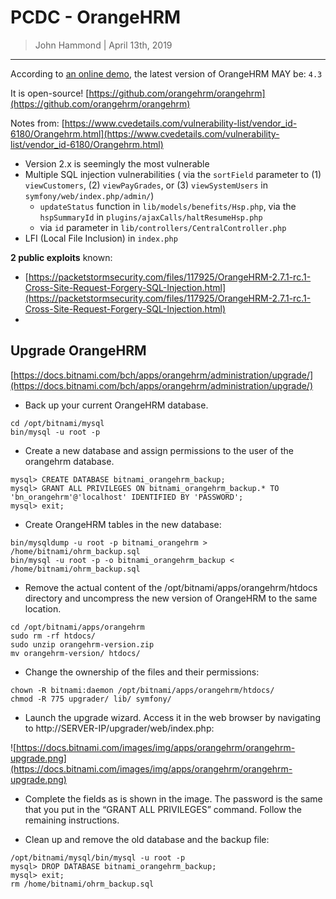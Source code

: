 # PCDC - OrangeHRM

> John Hammond | April 13th, 2019

---------------

According to [an online demo](https://opensource-demo.orangehrmlive.com/), the latest version of OrangeHRM MAY be: `4.3`

It is open-source! [https://github.com/orangehrm/orangehrm](https://github.com/orangehrm/orangehrm)

Notes from: [https://www.cvedetails.com/vulnerability-list/vendor_id-6180/Orangehrm.html](https://www.cvedetails.com/vulnerability-list/vendor_id-6180/Orangehrm.html)

* Version 2.x is seemingly the most vulnerable
* Multiple SQL injection vulnerabilities ( via the `sortField` parameter to (1) `viewCustomers`, (2) `viewPayGrades`, or (3) `viewSystemUsers` in `symfony/web/index.php/admin/`)
	- `updateStatus` function in `lib/models/benefits/Hsp.php`, via the `hspSummaryId` in `plugins/ajaxCalls/haltResumeHsp.php`
	- via `id` parameter in `lib/controllers/CentralController.php`
* LFI (Local File Inclusion) in `index.php`


**2 public exploits** known:

* [https://packetstormsecurity.com/files/117925/OrangeHRM-2.7.1-rc.1-Cross-Site-Request-Forgery-SQL-Injection.html](https://packetstormsecurity.com/files/117925/OrangeHRM-2.7.1-rc.1-Cross-Site-Request-Forgery-SQL-Injection.html)
* [	](https://www.exploit-db.com/exploits/15232)


Upgrade OrangeHRM
-----------------

[https://docs.bitnami.com/bch/apps/orangehrm/administration/upgrade/](https://docs.bitnami.com/bch/apps/orangehrm/administration/upgrade/)

* Back up your current OrangeHRM database.

```
cd /opt/bitnami/mysql
bin/mysql -u root -p
```

* Create a new database and assign permissions to the user of the orangehrm database.

```
mysql> CREATE DATABASE bitnami_orangehrm_backup;
mysql> GRANT ALL PRIVILEGES ON bitnami_orangehrm_backup.* TO 'bn_orangehrm'@'localhost' IDENTIFIED BY 'PASSWORD';
mysql> exit;
```

* Create OrangeHRM tables in the new database:

```
bin/mysqldump -u root -p bitnami_orangehrm > /home/bitnami/ohrm_backup.sql
bin/mysql -u root -p -o bitnami_orangehrm_backup < /home/bitnami/ohrm_backup.sql
```

* Remove the actual content of the /opt/bitnami/apps/orangehrm/htdocs directory and uncompress the new version of OrangeHRM to the same location.

```
cd /opt/bitnami/apps/orangehrm
sudo rm -rf htdocs/
sudo unzip orangehrm-version.zip
mv orangehrm-version/ htdocs/
```

* Change the ownership of the files and their permissions:

```
chown -R bitnami:daemon /opt/bitnami/apps/orangehrm/htdocs/
chmod -R 775 upgrader/ lib/ symfony/
```

* Launch the upgrade wizard. Access it in the web browser by navigating to http://SERVER-IP/upgrader/web/index.php:

![https://docs.bitnami.com/images/img/apps/orangehrm/orangehrm-upgrade.png](https://docs.bitnami.com/images/img/apps/orangehrm/orangehrm-upgrade.png)

* Complete the fields as is shown in the image. The password is the same that you put in the “GRANT ALL PRIVILEGES” command. Follow the remaining instructions.

* Clean up and remove the old database and the backup file:

```
/opt/bitnami/mysql/bin/mysql -u root -p
mysql> DROP DATABASE bitnami_orangehrm_backup;
mysql> exit;
rm /home/bitnami/ohrm_backup.sql
```

